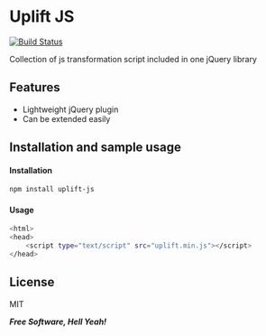Uplift JS
=========

[![Build Status](https://travis-ci.org/mojics/uplift-js.svg?branch=master)](https://travis-ci.org/mojics/uplift-js)

Collection of js transformation script included in one jQuery library


Features
----
  - Lightweight jQuery plugin
  - Can be extended easily


Installation and sample usage
----


#### Installation
```sh
npm install uplift-js
```


#### Usage

```sh
<html>
<head>
    <script type="text/script" src="uplift.min.js"></script>
</head>

 ```

License
----

MIT


***Free Software, Hell Yeah!***